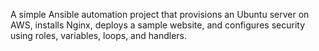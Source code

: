 A simple Ansible automation project that provisions an Ubuntu server on AWS, installs Nginx, deploys a sample website, and configures security using roles, variables, loops, and handlers. 
